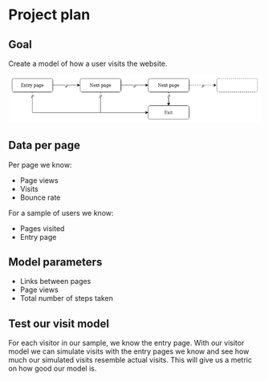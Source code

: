 # Project plan

## Goal

Create a model of how a user visits the website.

![](figures/Visit_model.png)

## Data per page

Per page we know:

- Page views
- Visits
- Bounce rate

For a sample of users we know:

- Pages visited
- Entry page

## Model parameters

- Links between pages
- Page views
- Total number of steps taken

## Test our visit model

For each visitor in our sample, we know the entry page. With our visitor model we can simulate visits with the entry pages we know and see how much our simulated visits resemble actual visits. This will give us a metric on how good our model is.